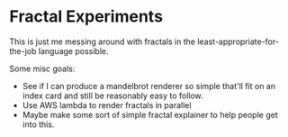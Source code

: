 # Fractal Experiments

This is just me messing around with fractals in the least-appropriate-for-the-job language possible.

Some misc goals:
- See if I can produce a mandelbrot renderer so simple that'll fit on an index card and still be reasonably easy to follow.
- Use AWS lambda to render fractals in parallel
- Maybe make some sort of simple fractal explainer to help people get into this.
